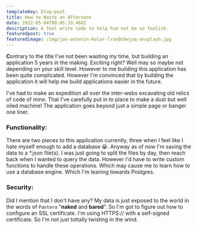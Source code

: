 ```yaml
---
templateKey: blog-post
title: How to Waste an Afternoon
date: 2022-05-04T00:45:33.468Z
description: A fool write code to help him not be so foolish.
featuredpost: true
featuredimage: /img/jan-antonin-kolar-lrox0shwjuq-unsplash.jpg
---
```

**C**ontrary to the title I've not been wasting my time, but building an application 5 years in the making. Exciting right? Well may so maybe not depending on your skill level. However to me building this application has been quite complicated. However I'm convinced that by building the application it will help me build applications easier in the future.

I've had to make an expedition all over the inter-webs excavating old relics of code of mine. That I've carefully put in to place to make a dust but well oiled machine! The application goes beyond just a simple page or banger one liner.

### Functionality:

There are two pieces to this application currently, three when I feel like I hate myself enough to add a database 😀. Anyway as of now I'm saving the data to a *.json file(s). I was just going to split the files by day, then reach back when I wanted to query the data. However I'd have to write custom functions to handle these operations. Which may cause me to learn how to use a database engine. Which I'm leaning towards Postgres.

### Security:

Did I mention that I don't have any? My data is just exposed to the world in the words of `Pantera` "**naked** and **bared**". So I'm got to figure out how to configure an SSL certificate. I'm using HTTPS:// with a self-signed certificate. So I'm not just tottally twisting in the wind.



